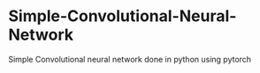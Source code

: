 # Simple-Convolutional-Neural-Network
Simple Convolutional neural network done in python using pytorch
